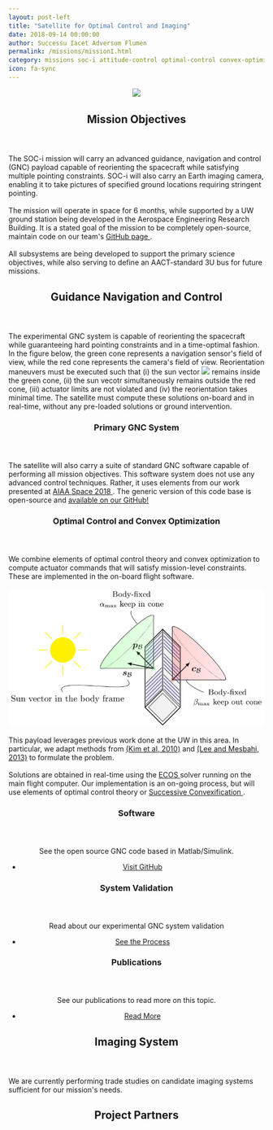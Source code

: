 ```yaml
---
layout: post-left
title: "Satellite for Optimal Control and Imaging"
date: 2018-09-14 00:00:00
author: Successu Iacet Adversum Flumen
permalink: /missions/missionI.html
category: missions soc-i attitude-control optimal-control convex-optimization optimal-spacecraft-attitude-motion
icon: fa-sync
---
```

<div style="max-width:300px; margin:0 auto; text-align: center">
	<section>
		<a class="image featured">
			<img src="{{site.baseurl}}/images/m1_patch.png">
		</a>
	</section>
</div>
<section class="wrapper style2 container">
	<header> <h2> Mission Objectives </h2> </header>
	<p> The SOC-i mission will carry an advanced guidance, navigation and control (GNC) payload capable of reorienting the spacecraft while satisfying multiple pointing constraints. SOC-i will also carry an Earth imaging camera, enabling it to take pictures of specified ground locations requiring stringent pointing.
	<br/><br/>
	The mission will operate in space for 6 months, while supported by a UW ground station being developed in the Aerospace Engineering Research Building. It is a stated goal of the mission to be completely open-source, maintain code on our team's <a href="https://github.com/AA-CubeSat-Team"> GitHub page </a>. 
	<br><br/>
	All subsystems are being developed to support the primary science objectives, while also serving to define an AACT-standard 3U bus for future missions.
	 </p>
</section>
<!-- One -->
<section class="wrapper style4">		
	<header><h2> <strong> Guidance Navigation and Control </strong> </h2></header>
			<p> The experimental GNC system is capable of reorienting the spacecraft while guaranteeing hard pointing constraints and in a time-optimal fashion. In the figure below, the green cone represents a navigation sensor's field of view, while the red cone represents the camera's field of view. Reorientation maneuvers must be executed such that (i) the sun vector <img src="http://latex.codecogs.com/svg.latex?\boldmath{s}_{\mathcal{B}}" border="0"/> remains inside the green cone, (ii) the sun vecotr simultaneously remains outside the red cone, (iii) actuator limits are not violated and (iv) the reorientation takes minimal time. The satellite must compute these solutions on-board and in real-time, without any pre-loaded solutions or ground intervention. </p>			
	<div class="row">
		<div class="4u">
		<!-- Sidebar -->
			<div class="sidebar">
				<section>
					<header>
					<h3>Primary GNC System</h3>
					</header>
					<p> The satellite will also carry a suite of standard GNC software capable of performing all mission objectives. This software system does not use any advanced control techniques. Rather, it uses elements from our work presented at <a href='https://arc.aiaa.org/doi/abs/10.2514/6.2018-5403'> AIAA Space 2018 </a>. The generic version of this code base is open-source and <a href="https://github.com/tpreynolds/uw_cubesat_adcs"> available on our GitHub!</a> </p>
<!-- 					<footer>
					<ul class="buttons">
						<li><a href="#" class="button small">Learn More</a></li>
					</ul>
					</footer> -->
				</section>
				<section>
				<!-- <a href="#" class="image featured"><img src="/images/pic01.jpg" alt="" /></a> -->
					<header>
					<h3>Optimal Control and Convex Optimization</h3>
					</header>
					<p>We combine elements of optimal control theory and convex optimization to compute actuator commands that will satisfy mission-level constraints. These are implemented in the on-board flight software. </p>
				</section>
			</div>
		</div>
		<div class="8u skel-cell-important">								
		<!-- Content -->
			<div class="content">
				<section>
					<a href="#" class="imagenb featured"><img src="/images/tikz_cubesat_1.jpg" alt="" /></a>
						<!-- <header> -->
						<!-- <h3>Constrained Attitude Control</h3> -->
						<!-- </header> -->
						<p>This payload leverages previous work done at the UW in this area. In particular, we adapt methods from  <a href="https://ieeexplore.ieee.org/abstract/document/5545176?reload=true">(Kim et al, 2010)</a> and <a href="https://pdfs.semanticscholar.org/0389/248a953b679e747ffe4d14dd613d273142cb.pdf">(Lee and Mesbahi, 2013)</a> to formulate the problem. <br><br/> 
						Solutions are obtained in real-time using the <a href="https://www.embotech.com/ECOS"> ECOS </a> solver running on the main flight computer. Our implementation is an on-going process, but will use elements of optimal control theory or <a href="https://arxiv.org/abs/1608.05133"> Successive Convexification </a>. </p>
				</section>
			</div>
		</div>
	</div>			
	<div class="row">
		<div class="4u">						
			<section>
				<center>
					<header>
						<h3>Software</h3>
					</header>
					<p>See the open source GNC code based in Matlab/Simulink.</p>
					<footer>
						<ul class="buttons">
						<li><a href="https://github.com/tpreynolds/uw_cubesat_adcs" class="button small special">Visit GitHub</a></li>
						</ul>
					</footer>
				</center>	
			</section>					
		</div>
		<div class="4u">						
			<section>
				<center>
					<header>
						<h3>System Validation</h3>
					</header>
					<p>Read about our experimental GNC system validation</p>
					<footer>
						<ul class="buttons">
							<li><a href="#" class="button small special">See the Process</a></li>
						</ul>
					</footer>
				</center>
			</section>				
		</div>
		<div class="4u">						
			<section>
				<center>
					<header>
						<h3>Publications</h3>
					</header>
						<p>See our publications to read more on this topic.</p>
					<footer>
						<ul class="buttons">
							<li><a href="/publications.html" class="button small special">Read More</a></li>
						</ul>
					</footer>
				</center>
			</section>						
		</div>
	</div>		
</section>
<!-- Other Subsystems -->
<section class="wrapper style4 container">
	<header> <h2> Imaging System </h2> </header>
	<p> We are currently performing trade studies on candidate imaging systems sufficient for our mission's needs. </p>
</section>
<!-- <section class="wrapper style4 container">
	<header> <h2> Power System </h2> </header>
	<p> Placeholder for description of power system </p>
</section>

<section class="wrapper style4 container">
	<header> <h2> Communication System </h2> </header>
	<p> Placeholder for description of communication system </p>
</section>

<section class="wrapper style4 container">
	<header> <h2> Structural and Thermal System </h2> </header>
	<p> Placeholder for description of structure/thermal system </p>
</section> -->

<section id="cta">			
	<header>
		<h2><strong> Project Partners </strong></h2>
		<p>  </p>
	</header>	
</section>	


